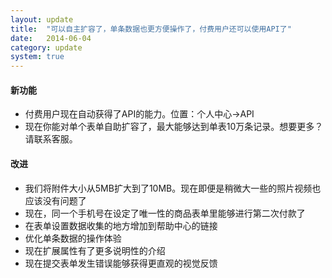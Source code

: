 ```yaml
---
layout: update
title:  "可以自主扩容了，单条数据也更方便操作了，付费用户还可以使用API了"
date:   2014-06-04
category: update
system: true
---
```


#### 新功能
* 付费用户现在自动获得了API的能力。位置：个人中心->API
* 现在你能对单个表单自助扩容了，最大能够达到单表10万条记录。想要更多？请联系客服。


#### 改进 
* 我们将附件大小从5MB扩大到了10MB。现在即便是稍微大一些的照片视频也应该没有问题了
* 现在，同一个手机号在设定了唯一性的商品表单里能够进行第二次付款了
* 在表单设置数据收集的地方增加到帮助中心的链接 
* 优化单条数据的操作体验 
* 现在扩展属性有了更多说明性的介绍
* 现在提交表单发生错误能够获得更直观的视觉反馈
